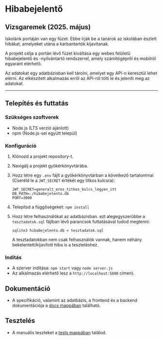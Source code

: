 # Hibabejelentő

## Vizsgaremek (2025. május)

Iskolánk portáján van egy füzet. Ebbe írják be a tanárok az iskolában észlelt hibákat, amelyeket utána a karbantartók kijavítanak.

A projekt célja a portán lévő füzet kiváltása egy webes felületű hibabejelentő és -nyilvántartó rendszerrel, amely számítógépről és mobilról egyaránt elérhető.

Az adatokat egy adatbázisban kell tárolni, amelyet egy API-n keresztül lehet elérni. Az elkészített alkalmazás erről az API-ról tölti le és jeleníti meg az adatokat.

* * *

## Telepítés és futtatás

### Szükséges szoftverek

* Node.js (LTS verzió ajánlott)
* npm (Node.js-sel együtt települ)

### Konfiguráció

1. Klónozd a projekt repository-t.

2. Navigálj a projekt gyökérkönyvtárába.

3. Hozz létre egy `.env` fájlt a gyökérkönyvtárban a következő tartalommal (Cseréld le a `JWT_SECRET` értékét egy titkos kulcsra):
   
   ```
   JWT_SECRET=generalt_eros_titkos_kulcs_legyen_itt
   DB_PATH=./hibabejelento.db
   PORT=3000
   ```

4. Telepítsd a függőségeket: `npm install`

5. Hozz létre felhasználókat az adatbázisban. ezt  alegegyszerűbbe a `tesztadatok.sql` fájlban lévő parancsok futtatásával tudod megtenni:

   `sqlite3 hibabejelento.db < tesztadatok.sql`

   A tesztadatokban nem csak felhasználók vannak, hanem néhány bekelentett/kijavított hiba is a teszteléshez.

### Indítás

* A szerver indítása: `npm start` vagy `node server.js`
* Az alkalmazás elérhető lesz a `http://localhost:5000` címen).

## Dokumentáció

* A specifikáció, valamint az adatbázis, a frontend és a backend dokumentációja a [docs mappában](docs) található.

## Tesztelés

* A manuális teszteket a [tests mappában](tests) találod.
